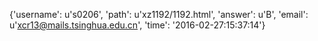 {'username': u's0206', 'path': u'xz1192/1192.html', 'answer': u'B', 'email': u'xcr13@mails.tsinghua.edu.cn', 'time': '2016-02-27:15:37:14'}